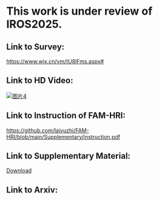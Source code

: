 # This work is under review of IROS2025.
## Link to Survey:
https://www.wjx.cn/vm/tU8IFms.aspx# 
## Link to HD Video:
[![图片4](https://github.com/user-attachments/assets/7ab68c94-b311-4146-826b-5b8b4f5592fc)](https://cscloud.cs.uni-tuebingen.de/index.php/s/7R8xJc44Yyzx3sm)
## Link to Instruction of FAM-HRI:
https://github.com/laiyuzhi/FAM-HRI/blob/main/Supplementary/instruction.pdf
## Link to Supplementary Material:
[Download](https://cscloud.cs.uni-tuebingen.de/index.php/s/JRCWEr9PnjaTZYH)
## Link to Arxiv:




